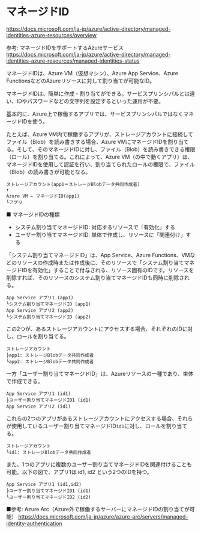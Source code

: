 # マネージドID

https://docs.microsoft.com/ja-jp/azure/active-directory/managed-identities-azure-resources/overview

参考: マネージドIDをサポートするAzureサービス
https://docs.microsoft.com/ja-jp/azure/active-directory/managed-identities-azure-resources/managed-identities-status


マネージドIDは、Azure VM（仮想マシン）、Azure App Service、Azure FunctionsなどのAzureリソースに対して割り当てが可能なID。

マネージドIDは、簡単に作成・割り当てができる。サービスプリンシパルとは違い、IDやパスワードなどの文字列を設定するといった運用が不要。

基本的に、Azure上で稼働するアプリでは、サービスプリンシパルではなくマネージドIDを使う。

たとえば、Azure VM内で稼働するアプリが、ストレージアカウントに接続してファイル（Blob）を読み書きする場合、Azure VMにマネージドIDを割り当てる。そして、そのマネージドIDに対し、ファイル（Blob）を読み書きできる権限（ロール）を割り当てる。これによって、Azure VM（の中で動くアプリ）は、マネージドIDを使用して認証を行い、割り当てられたロールの権限で、ファイル（Blob）の読み書きが可能となる。

```
ストレージアカウント(app1＝ストレージBlobデータ共同作成者)
↑
Azure VM ← マネージドID(app1)
└アプリ
```


■ マネージドIDの種類

- システム割り当てマネージドID: 対応するリソースで「有効化」する
- ユーザー割り当てマネージドID: 単体で作成し、リソースに「関連付け」する

「システム割り当てマネージドID」は、App Service、Azure Functions、VMなどのリソースの作成時または作成後に、そのリソースで「システム割り当てマネージドIDを有効化」することで付与される、リソース固有のIDです。リソースを削除すれば、そのリソースのシステム割り当てマネージドIDも同時に削除される。


```
App Service アプリ1 (app1)
└システム割り当てマネージドID (app1)
App Service アプリ2 (app2)
└システム割り当てマネージドID (app2)
```

この2つが、あるストレージアカウントにアクセスする場合、それぞれのIDに対し、ロールを割り当てる。

```
ストレージアカウント
├app1: ストレージBlobデータ共同作成者
└app2: ストレージBlobデータ共同作成者
```

一方「ユーザー割り当てマネージドID」は、Azureリソースの一種であり、単体で作成できる。

```
App Service アプリ1 (id1)
├ユーザー割り当てマネージドID1 (id1)
App Service アプリ2 (id1)
```

これらの2つのアプリがあるストレージアカウントにアクセスする場合、それらが使用しているユーザー割り当てマネージドID`id1`に対し、ロールを割り当てる。

```
ストレージアカウント
└id1: ストレージBlobデータ共同作成者
```

また、1つのアプリに複数のユーザー割り当てマネージドIDを関連付けることも可能。以下の図で、アプリ1は id1, id2 という2つのIDを持つ。

```
App Service アプリ1 (id1,id2)
├ユーザー割り当てマネージドID1 (id1)
└ユーザー割り当てマネージドID2 (id2)
```

■参考: Azure Arc（Azure外で稼働するサーバーにマネージドIDの割り当てが可能）
https://docs.microsoft.com/ja-jp/azure/azure-arc/servers/managed-identity-authentication
